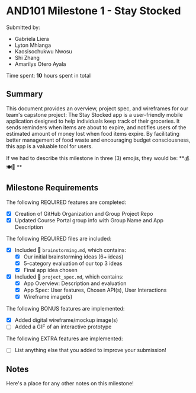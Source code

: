 # AND101 Milestone 1 - **Stay Stocked**

Submitted by:
- Gabriela Liera
- Lyton Mhlanga
- Kaosisochukwu Nwosu
- Shi Zhang
- Amarilys Otero Ayala

Time spent: **10** hours spent in total

## Summary

This document provides an overview, project spec, and wireframes for our team's capstone project: The Stay Stocked app is a user-friendly mobile application designed to help individuals keep track of their groceries. It sends reminders when items are about to expire, and notifies users of the estimated amount of money lost when food items expire. By facilitating better management of food waste and encouraging budget consciousness, this app is a valuable tool for users.

If we had to describe this milestone in three (3) emojis, they would be: **💰🍽️🚀 **

## Milestone Requirements

The following REQUIRED features are completed:

- [x] Creation of GitHub Organization and Group Project Repo
- [x] Updated Course Portal group info with Group Name and App Description

The following REQUIRED files are included:

- [x] Included 📄 `brainstorming.md`, which contains:
  - [x] Our initial brainstorming ideas (6+ ideas)
  - [x] 5-category evaluation of our top 3 ideas
  - [x] Final app idea chosen
- [x] Included 📄 `project_spec.md`, which contains:
  - [x] App Overview: Description and evaluation
  - [x] App Spec: User features, Chosen API(s), User Interactions
  - [x] Wireframe image(s)

The following BONUS features are implemented:

- [x] Added digital wireframe/mockup image(s)
- [ ] Added a GIF of an interactive prototype

The following EXTRA features are implemented:

- [ ] List anything else that you added to improve your submission!

## Notes

Here's a place for any other notes on this milestone!
